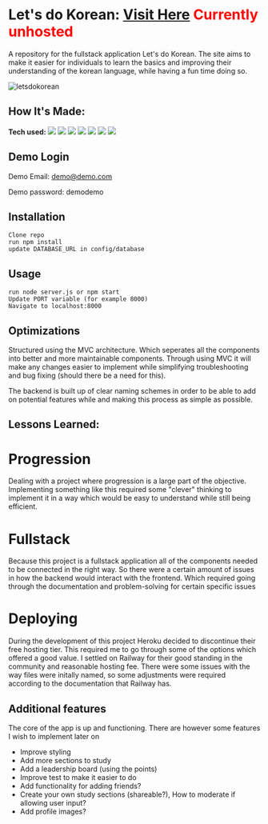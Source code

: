 # Let's do Korean: <a target="_blank" href="https://let-s-do-korean-production.up.railway.app/" >Visit Here</a> <span style="color:red;">Currently unhosted<span>

A repository for the fullstack application Let's do Korean. The site aims to make it easier for individuals to learn the basics and improving their understanding of the korean language, while having a fun time doing so.

![letsdokorean](https://user-images.githubusercontent.com/94518833/197002200-e0e1ef01-76e2-490a-a236-a3f7579b8b79.gif)

## How It's Made:

**Tech used:** 
<img src="https://img.shields.io/static/v1?label=|&message=NODE.JS&color=3c7f5d&style=plastic&logo=node.js"/>
<img src="https://img.shields.io/static/v1?label=|&message=JAVASCRIPT&color=3c7f5d&style=plastic&logo=javascript"/>
<img src="https://img.shields.io/static/v1?label=|&message=CSS&color=orange&style=plastic&logo=css3"/>
<img src="https://img.shields.io/static/v1?label=|&message=BOOTSTRAP&color=purple&style=plastic&logo=bootstrap"/>
<img src="https://img.shields.io/static/v1?label=|&message=EXPRESS&color=black&style=plastic&logo=express"/>
<img src="https://img.shields.io/static/v1?label=|&message=MONGODB&color=green&style=plastic&logo=mongodb"/>
<img src="https://img.shields.io/static/v1?label=|&message=RAILWAY&color=white&style=plastic&logo=railway"/>

## Demo Login

Demo Email: demo@demo.com

Demo password: demodemo

## Installation

    Clone repo
    run npm install
    update DATABASE_URL in config/database

## Usage

    run node server.js or npm start
    Update PORT variable (for example 8000)
    Navigate to localhost:8000


## Optimizations

Structured using the MVC architecture. Which seperates all the components into better and more maintainable components. Through using MVC it will make any changes easier to implement while simplifying troubleshooting and bug fixing (should there be a need for this).

The backend is built up of clear naming schemes in order to be able to add on potential features while and making this process as simple as possible.

## Lessons Learned:

# Progression
Dealing with a project where progression is a large part of the objective. Implementing something like this required some "clever" thinking to implement it in a way which would be easy to understand while still being efficient.

# Fullstack
Because this project is a fullstack application all of the components needed to be connected in the right way. So there were a certain amount of issues in how the backend would interact with the frontend. Which required going through the documentation and problem-solving for certain specific issues 

# Deploying
During the development of this project Heroku decided to discontinue their free hosting tier. This required me to go through some of the options which offered a good value. I settled on Railway for their good standing in the community and reasonable hosting fee. There were some issues with the way files were initally named, so some adjustments were required according to the documentation that Railway has.

## Additional features

The core of the app is up and functioning. There are however some features I wish to implement later on
<ul>
  <li>Improve styling</li>
  <li>Add more sections to study</li>
  <li>Add a leadership board (using the points)</li>
  <li>Improve test to make it easier to do</li>
  <li>Add functionality for adding friends?</li>
  <li>Create your own study sections (shareable?), How to moderate if allowing user input?</li>
  <li>Add profile images?</li>
</ul>
